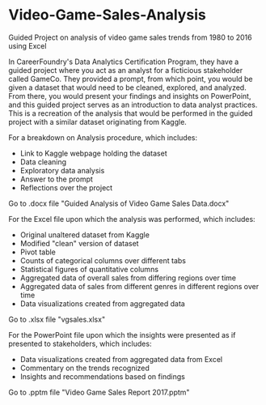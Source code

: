# Video-Game-Sales-Analysis
Guided Project on analysis of video game sales trends from 1980 to 2016 using Excel

In CareerFoundry's Data Analytics Certification Program, they have a guided project where you act as an analyst for a ficticious stakeholder called GameCo.
They provided a prompt, from which point, you would be given a dataset that would need to be cleaned, explored, and analyzed. 
From there, you would present your findings and insights on PowerPoint, and this guided project serves as an introduction to data analyst practices.
This is a recreation of the analysis that would be performed in the guided project with a similar dataset originating from Kaggle.

For a breakdown on Analysis procedure, which includes:

- Link to Kaggle webpage holding the dataset
- Data cleaning 
- Exploratory data analysis
- Answer to the prompt
- Reflections over the project
  
Go to .docx file "Guided Analysis of Video Game Sales Data.docx"

For the Excel file upon which the analysis was performed, which includes:
  
- Original unaltered dataset from Kaggle
- Modified "clean" version of dataset
- Pivot table
- Counts of categorical columns over different tabs
- Statistical figures of quantitative columns
- Aggregated data of overall sales from differing regions over time
- Aggregated data of sales from different genres in different regions over time
- Data visualizations created from aggregated data

Go to .xlsx file "vgsales.xlsx"

For the PowerPoint file upon which the insights were presented as if presented to stakeholders, which includes:
  
- Data visualizations created from aggregated data from Excel
- Commentary on the trends recognized
- Insights and recommendations based on findings

Go to .pptm file "Video Game Sales Report 2017.pptm"
